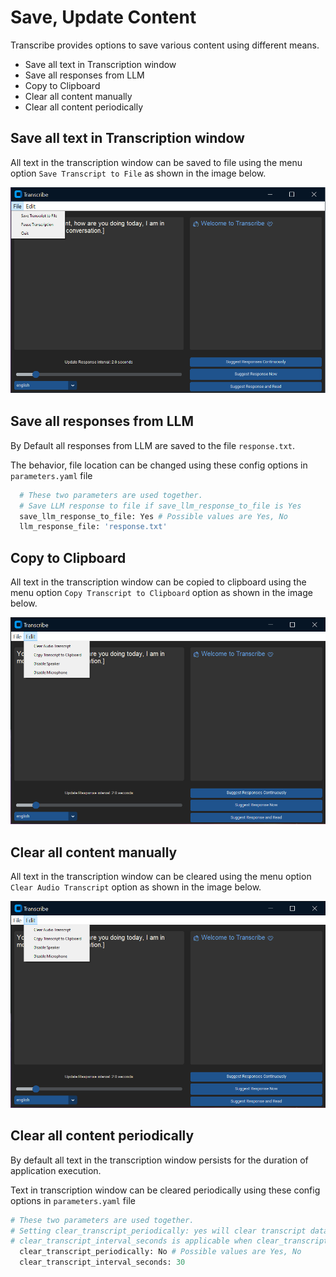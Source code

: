 # Save, Update Content #

Transcribe provides options to save various content using different means.
- Save all text in Transcription window
- Save all responses from LLM
- Copy to Clipboard
- Clear all content manually
- Clear all content periodically

## Save all text in Transcription window
All text in the transcription window can be saved to file using the menu option `Save Transcript to File` as shown in the image below.

![Screenshot](../assets/Pause-Transcription.png)

## Save all responses from LLM
By Default all responses from LLM are saved to the file `response.txt`.

The behavior, file location can be changed using these config options in `parameters.yaml` file

```python
  # These two parameters are used together.
  # Save LLM response to file if save_llm_response_to_file is Yes
  save_llm_response_to_file: Yes # Possible values are Yes, No
  llm_response_file: 'response.txt'
```

## Copy to Clipboard
All text in the transcription window can be copied to clipboard using the menu option `Copy Transcript to Clipboard` option as shown in the image below.

![Screenshot](../assets/Speaker-Microphone-Input.png)

## Clear all content manually
All text in the transcription window can be cleared using the menu option `Clear Audio Transcript` option as shown in the image below.

![Screenshot](../assets/Speaker-Microphone-Input.png)

## Clear all content periodically
By default all text in the transcription window persists for the duration of application execution.

Text in transcription window can be cleared periodically using these config options in `parameters.yaml` file

```python
# These two parameters are used together.
# Setting clear_transcript_periodically: yes will clear transcript data at a regular interval
# clear_transcript_interval_seconds is applicable when clear_transcript_periodically is set to Yes
  clear_transcript_periodically: No # Possible values are Yes, No
  clear_transcript_interval_seconds: 30
```
